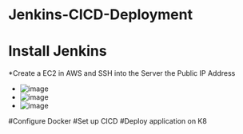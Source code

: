 # Jenkins-CICD-Deployment
# Install Jenkins
*Create a EC2 in AWS and SSH into the Server the Public IP Address
  * ![image](https://github.com/rogerbarrow/Jenkins-CICD-Deployment/assets/46138186/e0b02ead-47f1-4a3b-a13c-cb4e8f284423)
  * ![image](https://github.com/rogerbarrow/Jenkins-CICD-Deployment/assets/46138186/bc2f9968-06d5-4288-ab0b-e03bb0ec1d6c)
  * ![image](https://github.com/rogerbarrow/Jenkins-CICD-Deployment/assets/46138186/31a1672f-6da1-4019-93e8-d977a7e7c8c1)



#Configure Docker
#Set up CICD
#Deploy application on K8
